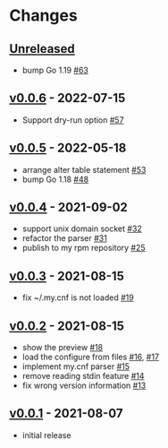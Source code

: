 Changes
=======

## [Unreleased]

- bump Go 1.19 [#63](https://github.com/shogo82148/schemalex-deploy/pull/63)

## [v0.0.6] - 2022-07-15

- Support dry-run option [#57](https://github.com/shogo82148/schemalex-deploy/pull/57)

## [v0.0.5] - 2022-05-18

- arrange alter table statement [#53](https://github.com/shogo82148/schemalex-deploy/pull/53)
- bump Go 1.18 [#48](https://github.com/shogo82148/schemalex-deploy/pull/48)

## [v0.0.4] - 2021-09-02

- support unix domain socket [#32](https://github.com/shogo82148/schemalex-deploy/pull/32)
- refactor the parser [#31](https://github.com/shogo82148/schemalex-deploy/pull/31)
- publish to my rpm repository [#25](https://github.com/shogo82148/schemalex-deploy/pull/25)

## [v0.0.3] - 2021-08-15

- fix ~/.my.cnf is not loaded [#19](https://github.com/shogo82148/schemalex-deploy/pull/19)

## [v0.0.2] - 2021-08-15

- show the preview [#18](https://github.com/shogo82148/schemalex-deploy/pull/18)
- load the configure from files [#16](https://github.com/shogo82148/schemalex-deploy/pull/16), [#17](https://github.com/shogo82148/schemalex-deploy/pull/17)
- implement my.cnf parser [#15](https://github.com/shogo82148/schemalex-deploy/pull/15)
- remove reading stdin feature [#14](https://github.com/shogo82148/schemalex-deploy/pull/14)
- fix wrong version information [#13](https://github.com/shogo82148/schemalex-deploy/pull/13)

## [v0.0.1] - 2021-08-07

- initial release

[Unreleased]: https://github.com/shogo82148/schemalex-deploy/compare/v0.0.6...HEAD
[v0.0.6]: https://github.com/shogo82148/schemalex-deploy/compare/v0.0.5...v0.0.6
[v0.0.5]: https://github.com/shogo82148/schemalex-deploy/compare/v0.0.4...v0.0.5
[v0.0.4]: https://github.com/shogo82148/schemalex-deploy/compare/v0.0.3...v0.0.4
[v0.0.3]: https://github.com/shogo82148/schemalex-deploy/compare/v0.0.2...v0.0.3
[v0.0.2]: https://github.com/shogo82148/schemalex-deploy/compare/v0.0.1...v0.0.2
[v0.0.1]: https://github.com/shogo82148/schemalex-deploy/compare/v0.0.0...v0.0.1

